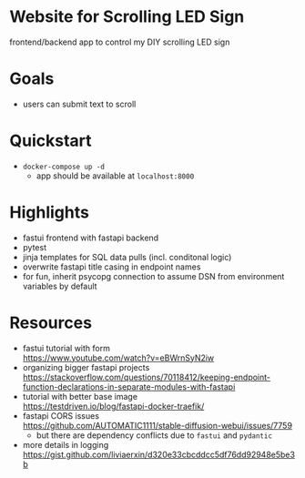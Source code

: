 # Website for Scrolling LED Sign
frontend/backend app to control my DIY scrolling LED sign

# Goals
* users can submit text to scroll

# Quickstart
* `docker-compose up -d`
    * app should be available at `localhost:8000`

# Highlights
* fastui frontend with fastapi backend
* pytest
* jinja templates for SQL data pulls (incl. conditonal logic)
* overwrite fastapi title casing in endpoint names
* for fun, inherit psycopg connection to assume DSN from environment variables by default

# Resources
* fastui tutorial with form<br>https://www.youtube.com/watch?v=eBWrnSyN2iw
* organizing bigger fastapi projects<br>https://stackoverflow.com/questions/70118412/keeping-endpoint-function-declarations-in-separate-modules-with-fastapi
* tutorial with better base image<br>https://testdriven.io/blog/fastapi-docker-traefik/
* fastapi CORS issues<br>https://github.com/AUTOMATIC1111/stable-diffusion-webui/issues/7759
    * but there are dependency conflicts due to `fastui` and `pydantic`
* more details in logging<br>https://gist.github.com/liviaerxin/d320e33cbcddcc5df76dd92948e5be3b